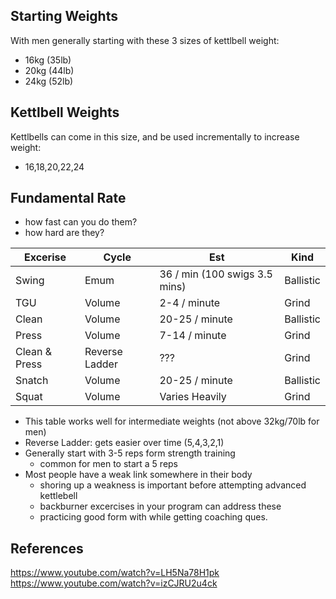 ## Starting Weights

With men generally starting with these 3 sizes of kettlbell weight:
- 16kg (35lb)
- 20kg (44lb)
- 24kg (52lb)

## Kettlbell Weights
Kettlbells can come in this size, and be used incrementally to increase weight:
- 16,18,20,22,24

## Fundamental Rate

- how fast can you do them?
- how hard are they?

| Excerise   | Cycle| Est    | Kind  |
| ---    | ---                 | ---            | --- |
| Swing  | Emum                |36 / min (100 swigs 3.5 mins) | Ballistic |
| TGU    | Volume              | 2-4 / minute   | Grind |
| Clean  | Volume              | 20-25 / minute | Ballistic |
| Press  | Volume              | 7-14 / minute  | Grind |
| Clean & Press | Reverse Ladder | ??? | Grind |
| Snatch | Volume              | 20-25 / minute | Ballistic |
| Squat  | Volume              | Varies Heavily | Grind |


- This table works well for intermediate weights (not above 32kg/70lb for men)
- Reverse Ladder: gets easier over time (5,4,3,2,1)
- Generally start with 3-5 reps form strength training
  - common for men to start a 5 reps
- Most people have a weak link somewhere in their body
  - shoring up a weakness is important before attempting advanced kettlebell
  - backburner excercises in your program can address these
  - practicing good form with while getting coaching ques.




## References
https://www.youtube.com/watch?v=LH5Na78H1pk
https://www.youtube.com/watch?v=izCJRU2u4ck